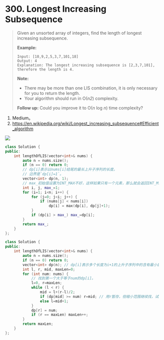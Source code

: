 # 300. Longest Increasing Subsequence

> Given an unsorted array of integers, find the length of longest increasing subsequence.
>
> **Example:**
>
> ```
> Input: [10,9,2,5,3,7,101,18]
> Output: 4 
> Explanation: The longest increasing subsequence is [2,3,7,101], therefore the length is 4. 
> ```
>
> **Note:**
>
> - There may be more than one LIS combination, it is only necessary for you to return the length.
> - Your algorithm should run in O(*n2*) complexity.
>
> **Follow up:** Could you improve it to O(*n* log *n*) time complexity?

1. Medium。
2. https://en.wikipedia.org/wiki/Longest_increasing_subsequence#Efficient_algorithm

![](https://upload.wikimedia.org/wikipedia/commons/thumb/1/1d/LISDemo.gif/600px-LISDemo.gif)

```cpp
class Solution {
public:
    int lengthOfLIS(vector<int>& nums) {
        auto n = nums.size();
        if (n == 0) return 0;
        // dp[i]表示以nums[i]结尾的最长上升子序列的长度。
        // 边界是`dp[i]=1`。
        vector<int> dp(n, 1);
        // max_初始值设置为INT_MAX不好，这样如果只有一个元素，那么就会返回INT_MIN，实际应该返回1。
        int i, j, max_=1;
        for (i=1; i<n; i++) {
            for (j=0; j<i; j++) {
                if (nums[j] < nums[i])
                    dp[i] = max(dp[i], dp[j]+1);
            }
            if (dp[i] > max_) max_=dp[i];
        }
        return max_;
    }
};
```

```cpp
class Solution {
public:
    int lengthOfLIS(vector<int>& nums) {
        auto n = nums.size();
        if (n == 0) return 0;
        vector<int> dp(n); // dp[i]表示多个长度为i+1的上升子序列中的含有最小后缀元素的那个上升子序列，这样最有利于扩展该上升子序列。
        int l, r, mid, maxLen=0;
        for (int num: nums) {
            // 找到第一个大于等于num的dp[i]。
            l=0, r=maxLen;
            while (l < r) {
                mid = l+(r-l)/2;
                if (dp[mid] >= num) r=mid; // 用r暂存，但缩小范围继续找，试图找到第一个。
                else l=mid+1;
            }
            dp[r] = num;
            if (r == maxLen) maxLen++;
        }
        return maxLen;
    }
};
```


